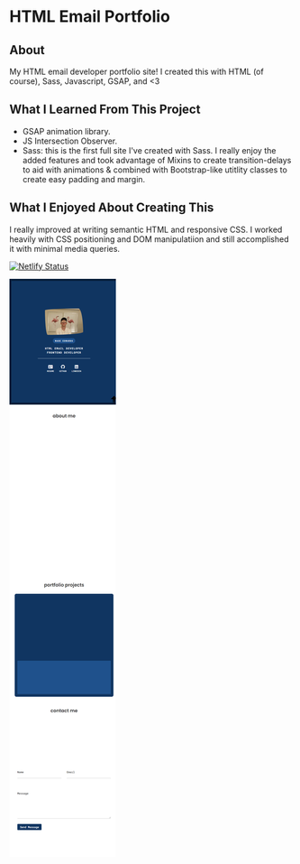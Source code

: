 # HTML Email Portfolio
## About

My HTML email developer portfolio site! I created this with HTML (of course), Sass, Javascript, GSAP, and <3


## What I Learned From This Project

- GSAP animation library. 
- JS Intersection Observer.
- Sass: this is the first full site I've created with Sass. I really enjoy the added features and took advantage of Mixins to create transition-delays to aid with animations & combined with Bootstrap-like utitlity classes to create easy padding and margin.  


## What I Enjoyed About Creating This

I really improved at writing semantic HTML and responsive CSS. I worked heavily with CSS positioning and DOM manipulatiion and still accomplished it with minimal media queries. 

[![Netlify Status](https://api.netlify.com/api/v1/badges/15f344c2-6661-4aaa-b9f8-d21dcd18264e/deploy-status)](https://app.netlify.com/sites/tool-house/deploys)

![](https://github.com/edwadewards/HTML-Email-Portfolio/blob/main/wadecdev.netlify.app_.png)
